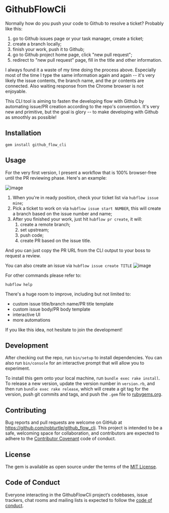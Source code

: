# GithubFlowCli

Normally how do you push your code to Github to resolve a ticket? Probably like this:

1. go to Github issues page or your task manager, create a ticket;
2. create a branch locally;
3. finish your work, push it to Github;
4. go to Github project home page, click "new pull request";
5. redirect to "new pull request" page, fill in the title and other information.

I always found it a waste of my time doing the process above. Especially most of the time I type the same information again and again -- it's very likely the issue contents, the branch name, and the pr contents are connected. Also waiting response from the Chrome browser is not enjoyable.

This CLI tool is aiming to fasten the developing flow with Github by automating issue/PR creation according to the repo's convention. It's very new and primitive, but the goal is glory -- to make developing with Github as smoothly as possible!

## Installation

```
gem install github_flow_cli
```

## Usage

For the very first version, I present a workflow that is 100% browser-free until the PR reviewing phase. Here's an example:

![image](https://user-images.githubusercontent.com/3524125/40894925-82156c58-6761-11e8-9f21-2d467426bd58.png)

1. When you're in ready position, check your ticket list via `hubflow issue mine`;
2. Pick a ticket to work on via `hubflow issue start NUMBER`, this will create a branch based on the issue number and name;
3. After you finished your work, just hit `hubflow pr create`, it will:
   1. create a remote branch; 
   2. set upstream;
   3. push code;
   4. create PR based on the issue title.
   
And you can just copy the PR URL from the CLI output to your boss to request a review.

You can also create an issue via `hubflow issue create TITLE`
![image](https://user-images.githubusercontent.com/3524125/40895228-ee1c56a4-6762-11e8-9e5f-5efc4f6b90f7.png)

For other commands please refer to:
```
hubflow help
```

There's a huge room to improve, including but not limited to:

- custom issue title/branch name/PR title template
- custom issue body/PR body template
- interactive UI
- more automations

If you like this idea, not hesitate to join the development!

## Development

After checking out the repo, run `bin/setup` to install dependencies. You can also run `bin/console` for an interactive prompt that will allow you to experiment.

To install this gem onto your local machine, run `bundle exec rake install`. To release a new version, update the version number in `version.rb`, and then run `bundle exec rake release`, which will create a git tag for the version, push git commits and tags, and push the `.gem` file to [rubygems.org](https://rubygems.org).

## Contributing

Bug reports and pull requests are welcome on GitHub at https://github.com/robturtle/github_flow_cli. This project is intended to be a safe, welcoming space for collaboration, and contributors are expected to adhere to the [Contributor Covenant](http://contributor-covenant.org) code of conduct.

## License

The gem is available as open source under the terms of the [MIT License](https://opensource.org/licenses/MIT).

## Code of Conduct

Everyone interacting in the GithubFlowCli project’s codebases, issue trackers, chat rooms and mailing lists is expected to follow the [code of conduct](https://github.com/robturtle/github_flow_cli/blob/master/CODE_OF_CONDUCT.md).
